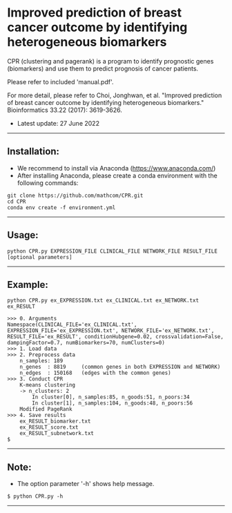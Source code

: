 # Improved prediction of breast cancer outcome by identifying heterogeneous biomarkers

CPR (clustering and pagerank) is a program to identify prognostic genes (biomarkers) and use them to predict prognosis of cancer patients.

Please refer to included 'manual.pdf'.

For more detail, please refer to Choi, Jonghwan, et al. "Improved prediction of breast cancer outcome by identifying heterogeneous biomarkers." Bioinformatics 33.22 (2017): 3619-3626.

- Latest update: 27 June 2022

--------------------------------------------------------------------------------------------
## Installation: 
- We recommend to install via Anaconda (https://www.anaconda.com/)
- After installing Anaconda, please create a conda environment with the following commands:
```
git clone https://github.com/mathcom/CPR.git
cd CPR
conda env create -f environment.yml
```

--------------------------------------------------------------------------------------------
## Usage: 
```
python CPR.py EXPRESSION_FILE CLINICAL_FILE NETWORK_FILE RESULT_FILE [optional parameters]
```
	
--------------------------------------------------------------------------------------------
## Example:
```
python CPR.py ex_EXPRESSION.txt ex_CLINICAL.txt ex_NETWORK.txt ex_RESULT
```
```
>>> 0. Arguments
Namespace(CLINICAL_FILE='ex_CLINICAL.txt', EXPRESSION_FILE='ex_EXPRESSION.txt', NETWORK_FILE='ex_NETWORK.txt', RESULT_FILE='ex_RESULT', conditionHubgene=0.02, crossvalidation=False, dampingFactor=0.7, numBiomarkers=70, numClusters=0)
>>> 1. Load data
>>> 2. Preprocess data
	n_samples: 189
	n_genes  : 8819     (common genes in both EXPRESSION and NETWORK)
	n_edges  : 150168   (edges with the common genes)
>>> 3. Conduct CPR
	K-means clustering
	-> n_clusters: 2
		In cluster[0], n_samples:85, n_goods:51, n_poors:34
		In cluster[1], n_samples:104, n_goods:48, n_poors:56
	Modified PageRank
>>> 4. Save results
	ex_RESULT_biomarker.txt
	ex_RESULT_score.txt
	ex_RESULT_subnetwork.txt
$
```
	
--------------------------------------------------------------------------------------------
## Note:
- The option parameter '-h' shows help message.
```
$ python CPR.py -h
```	
	
--------------------------------------------------------------------------------------------